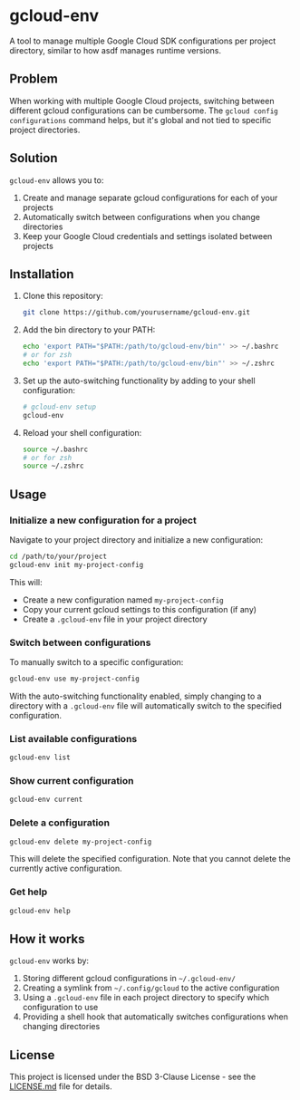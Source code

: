 # gcloud-env

A tool to manage multiple Google Cloud SDK configurations per project directory, similar to how asdf manages runtime versions.

## Problem

When working with multiple Google Cloud projects, switching between different gcloud configurations can be cumbersome. The `gcloud config configurations` command helps, but it's global and not tied to specific project directories.

## Solution

`gcloud-env` allows you to:

1. Create and manage separate gcloud configurations for each of your projects
2. Automatically switch between configurations when you change directories
3. Keep your Google Cloud credentials and settings isolated between projects

## Installation

1. Clone this repository:
   ```bash
   git clone https://github.com/yourusername/gcloud-env.git
   ```

2. Add the bin directory to your PATH:
   ```bash
   echo 'export PATH="$PATH:/path/to/gcloud-env/bin"' >> ~/.bashrc
   # or for zsh
   echo 'export PATH="$PATH:/path/to/gcloud-env/bin"' >> ~/.zshrc
   ```

3. Set up the auto-switching functionality by adding to your shell configuration:
   ```bash
   # gcloud-env setup
   gcloud-env
   ```

4. Reload your shell configuration:
   ```bash
   source ~/.bashrc
   # or for zsh
   source ~/.zshrc
   ```

## Usage

### Initialize a new configuration for a project

Navigate to your project directory and initialize a new configuration:

```bash
cd /path/to/your/project
gcloud-env init my-project-config
```

This will:
- Create a new configuration named `my-project-config`
- Copy your current gcloud settings to this configuration (if any)
- Create a `.gcloud-env` file in your project directory

### Switch between configurations

To manually switch to a specific configuration:

```bash
gcloud-env use my-project-config
```

With the auto-switching functionality enabled, simply changing to a directory with a `.gcloud-env` file will automatically switch to the specified configuration.

### List available configurations

```bash
gcloud-env list
```

### Show current configuration

```bash
gcloud-env current
```

### Delete a configuration

```bash
gcloud-env delete my-project-config
```

This will delete the specified configuration. Note that you cannot delete the currently active configuration.

### Get help

```bash
gcloud-env help
```

## How it works

`gcloud-env` works by:

1. Storing different gcloud configurations in `~/.gcloud-env/`
2. Creating a symlink from `~/.config/gcloud` to the active configuration
3. Using a `.gcloud-env` file in each project directory to specify which configuration to use
4. Providing a shell hook that automatically switches configurations when changing directories

## License

This project is licensed under the BSD 3-Clause License - see the [LICENSE.md](../LICENSE.md) file for details.
